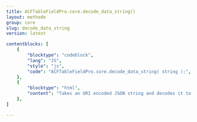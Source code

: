 ```yaml
---
title: ACFTableFieldPro.core.decode_data_string()
layout: methode
group: core
slug: decode_data_string
version: latest

contentblocks: [
	{
		"blocktype": "codeblock",
		"lang": "JS",
		"style": "js",
		"code": "ACFTableFieldPro.core.decode_data_string( string );",
	},
	{
		"blocktype": "html",
		"content": "Takes an URI encoded JSON string and decodes it to an JavaScript object."
	},
]

---
```

